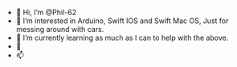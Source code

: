 - 👋 Hi, I’m @Phil-62
- 👀 I’m interested in Arduino, Swift IOS and Swift Mac OS, Just for messing around with cars. 
- 🌱 I’m currently learning as much as I can to help with the above.
- 💞️ 
- 📫 

<!---
Phil-62/Phil-62 is a ✨ special ✨ repository because its `README.md` (this file) appears on your GitHub profile.
You can click the Preview link to take a look at your changes.
--->

